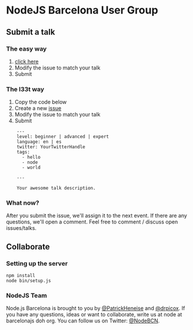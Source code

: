 # NodeJS Barcelona User Group

## Submit a talk

### The easy way
1. [click here](https://github.com/barcelona-js/node/issues/new?title=Your%20Awesome%20Talk&body=---%0Alevel:%20beginner%20|%20advanced%20|%20expert%0Alanguage:%20en%20|%20es%0Atwitter:%20YourTwitterHandle%0Atags:%0A%20%20-%20hello%0A%20%20-%20node%0A---%0A%0AYour%20awesome%20talk%20description.)
2. Modify the issue to match your talk
3. Submit

### The l33t way
1. Copy the code below
2. Create a new [issue](https://github.com/barcelona-js/node/issues/new)
3. Modify the issue to match your talk
4. Submit

```
    ---
    level: beginner | advanced | expert
    language: en | es
    twitter: YourTwitterHandle
    tags:
      - hello
      - node
      - world

    ---

    Your awesome talk description.
```

### What now?

After you submit the issue, we'll assign it to the next event. If there are any questions, we'll open a comment. Feel free to comment / discuss open issues/talks.

## Collaborate
### Setting up the server

    npm install
    node bin/setup.js

### NodeJS Team
Node.js Barcelona is brought to you by [@PatrickHeneise](https://twitter.com/PatrickHeneise) and [@drpicox](https://twitter.com/drpicox). If you have any questions, ideas or want to collaborate, write us at node at barcelonajs doh org. You can follow us on Twitter: [@NodeBCN](https://twitter.com/nodebcn).
